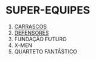 # SUPER-EQUIPES

 1. [CARRASCOS](carrascos.md)
 2. [DEFENSORES](defensores.md)
 3. FUNDAÇÃO FUTURO
 4. X-MEN
 5. QUARTETO FANTÁSTICO